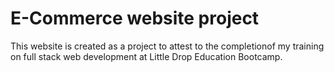 # E-Commerce website project
 This website is created as a project to attest to the completionof my training on full stack web development at Little Drop Education Bootcamp.
